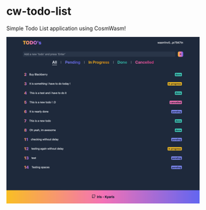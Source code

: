 # cw-todo-list
Simple Todo List application using CosmWasm!

![Alt text](/public/cw-todo-list-screenshot.png "Todo List ScreenShot")

